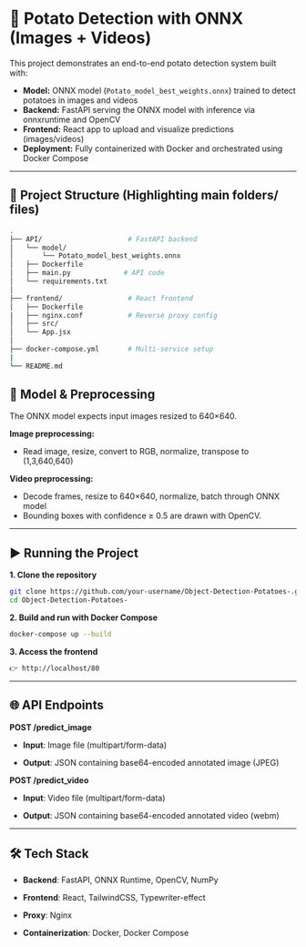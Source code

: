 # 🥔 Potato Detection with ONNX (Images + Videos)  
This project demonstrates an end-to-end potato detection system built with:  

- **Model:** ONNX model (`Potato_model_best_weights.onnx`) trained to detect potatoes in images and videos  
- **Backend:** FastAPI serving the ONNX model with inference via onnxruntime and OpenCV  
- **Frontend:** React app to upload and visualize predictions (images/videos)  
- **Deployment:** Fully containerized with Docker and orchestrated using Docker Compose  

---

## 📂 Project Structure (Highlighting main folders/ files)  
```bash
.
├── API/                     # FastAPI backend
│   └── model/
│       └── Potato_model_best_weights.onnx
│   ├── Dockerfile
│   ├── main.py             # API code
│   └── requirements.txt
│
├── frontend/                # React frontend
│   ├── Dockerfile
|   ├── nginx.conf           # Reverse proxy config
│   ├── src/
│   └── App.jsx
│
├── docker-compose.yml       # Multi-service setup
|
└── README.md
```

## 🚀 Model & Preprocessing
The ONNX model expects input images resized to 640×640.

**Image preprocessing:**
- Read image, resize, convert to RGB, normalize, transpose to (1,3,640,640)
  
**Video preprocessing:**
- Decode frames, resize to 640×640, normalize, batch through ONNX model
- Bounding boxes with confidence ≥ 0.5 are drawn with OpenCV.

---

## ▶️ Running the Project ##


**1. Clone the repository**

```bash
git clone https://github.com/your-username/Object-Detection-Potatoes-.git
cd Object-Detection-Potatoes-
```


**2. Build and run with Docker Compose**

```bash
docker-compose up --build
```


**3. Access the frontend**

```bash
👉 http://localhost/80
```

---

## 🌐 API Endpoints

**POST /predict_image**

- **Input**: Image file (multipart/form-data)

- **Output**: JSON containing base64-encoded annotated image (JPEG)

**POST /predict_video**

- **Input**: Video file (multipart/form-data)

- **Output**: JSON containing base64-encoded annotated video (webm)

---

## 🛠 Tech Stack

- **Backend**: FastAPI, ONNX Runtime, OpenCV, NumPy

- **Frontend**: React, TailwindCSS, Typewriter-effect

- **Proxy**: Nginx

- **Containerization**: Docker, Docker Compose
